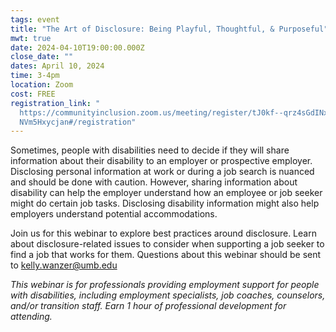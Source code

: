 ```yaml
---
tags: event
title: "The Art of Disclosure: Being Playful, Thoughtful, & Purposeful"
mwt: true
date: 2024-04-10T19:00:00.000Z
close_date: ""
dates: April 10, 2024
time: 3-4pm
location: Zoom
cost: FREE
registration_link: "
  https://communityinclusion.zoom.us/meeting/register/tJ0kf--qrz4sGdINxaZ2EkBZr\
  NVm5Hxycjan#/registration"
---
```

Sometimes, people with disabilities need to decide if they will share information about their disability to an employer or prospective employer. Disclosing personal information at work or during a job search is nuanced and should be done with caution. However, sharing information about disability can help the employer understand how an employee or job seeker might do certain job tasks. Disclosing disability information might also help employers understand potential accommodations. 

Join us for this webinar to explore best practices around disclosure. Learn about disclosure-related issues to consider when supporting a job seeker to find a job that works for them. Questions about this webinar should be sent to kelly.wanzer@umb.edu

*This webinar is for professionals providing employment support for people with disabilities, including employment specialists, job coaches, counselors, and/or transition staff. Earn 1 hour of professional development for attending.*